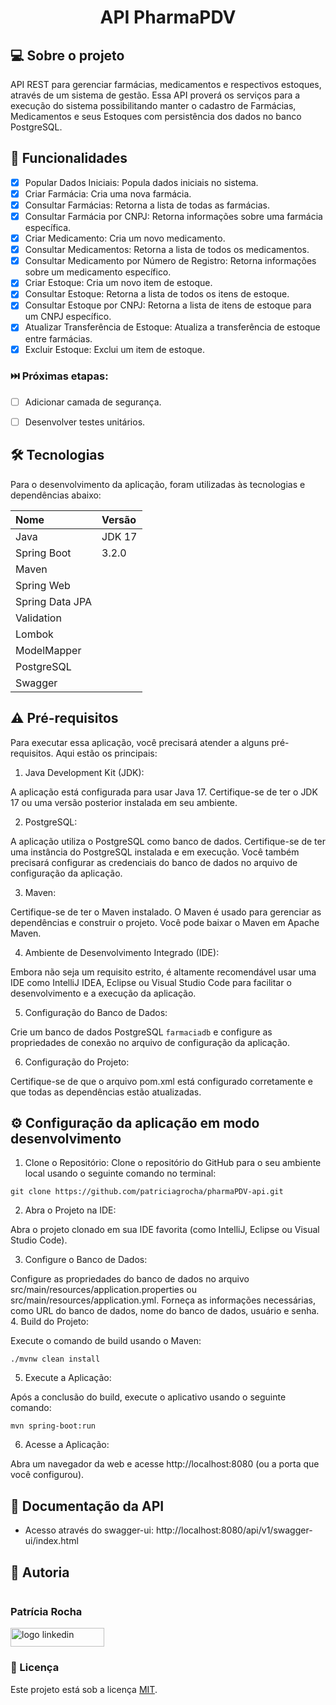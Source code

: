 
# <p align="center">API PharmaPDV</p>

## 💻 Sobre o projeto

API REST para gerenciar farmácias, medicamentos e respectivos estoques, através de um sistema de gestão. 
Essa API proverá os serviços para a execução do sistema possibilitando manter o cadastro de Farmácias, Medicamentos e seus Estoques com persistência dos dados no banco PostgreSQL.


## 🚧 Funcionalidades

- [x] Popular Dados Iniciais: Popula dados iniciais no sistema.
- [x] Criar Farmácia: Cria uma nova farmácia.
- [x] Consultar Farmácias: Retorna a lista de todas as farmácias.
- [x] Consultar Farmácia por CNPJ: Retorna informações sobre uma farmácia específica.
- [x] Criar Medicamento: Cria um novo medicamento.
- [x] Consultar Medicamentos: Retorna a lista de todos os medicamentos.
- [x] Consultar Medicamento por Número de Registro: Retorna informações sobre um medicamento específico.
- [x] Criar Estoque: Cria um novo item de estoque.
- [x] Consultar Estoque: Retorna a lista de todos os itens de estoque.
- [x] Consultar Estoque por CNPJ: Retorna a lista de itens de estoque para um CNPJ específico.
- [x] Atualizar Transferência de Estoque: Atualiza a transferência de estoque entre farmácias.
- [x] Excluir Estoque: Exclui um item de estoque.

###  ⏭️ Próximas etapas:
      
- [ ] Adicionar camada de segurança.
- [ ] Desenvolver testes unitários.


## 🛠️ Tecnologias
Para o desenvolvimento da aplicação, foram utilizadas às tecnologias e dependências abaixo:

| Nome            | Versão |
|:----------------|:-------|
| Java            | JDK 17 |
| Spring Boot     | 3.2.0  |
| Maven           |        |
| Spring Web      |        |
| Spring Data JPA |        |
| Validation      |        |
| Lombok          |        |
| ModelMapper     |        |
| PostgreSQL      |        |
| Swagger         |        |

## ⚠️ Pré-requisitos


Para executar essa aplicação, você precisará atender a alguns pré-requisitos. Aqui estão os principais:

1. Java Development Kit (JDK):

A aplicação está configurada para usar Java 17. Certifique-se de ter o JDK 17 ou uma versão posterior instalada em seu ambiente.

2. PostgreSQL:

A aplicação utiliza o PostgreSQL como banco de dados. Certifique-se de ter uma instância do PostgreSQL instalada e em execução. Você também precisará configurar as credenciais do banco de dados no arquivo de configuração da aplicação.

3. Maven:

Certifique-se de ter o Maven instalado. O Maven é usado para gerenciar as dependências e construir o projeto. Você pode baixar o Maven em Apache Maven.

4. Ambiente de Desenvolvimento Integrado (IDE):

Embora não seja um requisito estrito, é altamente recomendável usar uma IDE como IntelliJ IDEA, Eclipse ou Visual Studio Code para facilitar o desenvolvimento e a execução da aplicação.

5. Configuração do Banco de Dados:

Crie um banco de dados PostgreSQL `farmaciadb` e configure as propriedades de conexão no arquivo de configuração da aplicação.

6. Configuração do Projeto:

Certifique-se de que o arquivo pom.xml está configurado corretamente e que todas as dependências estão atualizadas.

## ⚙️ Configuração da aplicação em modo desenvolvimento

1. Clone o Repositório:
Clone o repositório do GitHub para o seu ambiente local usando o seguinte comando no terminal:

````git clone https://github.com/patriciagrocha/pharmaPDV-api.git````

2. Abra o Projeto na IDE:

Abra o projeto clonado em sua IDE favorita (como IntelliJ, Eclipse ou Visual Studio Code).

3. Configure o Banco de Dados:

Configure as propriedades do banco de dados no arquivo src/main/resources/application.properties ou src/main/resources/application.yml. 
Forneça as informações necessárias, como URL do banco de dados, nome do banco de dados, usuário e senha.
4. Build do Projeto: 

Execute o comando de build usando o Maven:

``./mvnw clean install``

5. Execute a Aplicação:

Após a conclusão do build, execute o aplicativo usando o seguinte comando:

``mvn spring-boot:run``

6. Acesse a Aplicação:

Abra um navegador da web e acesse http://localhost:8080 (ou a porta que você configurou). 

## 📄 Documentação da API

- Acesso através do swagger-ui:  http://localhost:8080/api/v1/swagger-ui/index.html


## 🦸 Autoria

<div style="display: flex; flex-direction: column;">
<h3>Patrícia Rocha</h3>
<a href="https://www.linkedin.com/in/patriciagrocha/" target="_blank">
<img src="https://img.shields.io/badge/LinkedIn-0077B5?style=for-the-badge&logo=linkedin&logoColor=white" alt="logo linkedin" style="width: 150px; height: 30px;">
</a>
</div>


### 📝 Licença

Este projeto está sob a licença [MIT](./LICENSE).
